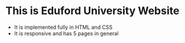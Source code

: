 # This is Eduford University Website

- It is implemented fully in HTML and CSS
- It is responsive and has 5 pages in general